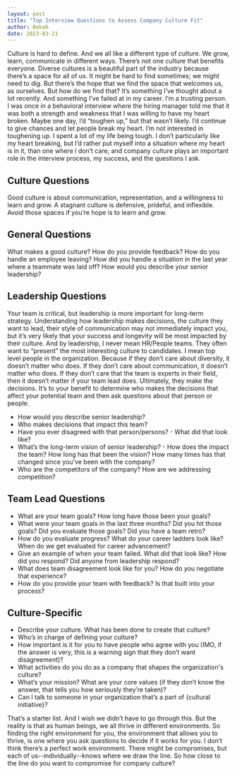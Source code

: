```yaml
---
layout: post
title: "Top Interview Questions to Assess Company Culture Fit"
author: Bekah
date: 2023-03-21
---
```


Culture is hard to define. And we all like a different type of culture. We grow, learn, communicate in different ways. There’s not one culture that benefits everyone. Diverse cultures is a beautiful part of the industry because there’s a space for all of us. It might be hard to find sometimes; we might need to dig. But there’s the hope that we find the space that welcomes us, as ourselves. But how do we find that? It’s something I’ve thought about a lot recently. And something I’ve failed at in my career. I’m a trusting person. I was once in a behavioral interview where the hiring manager told me that it was both a strength and weakness that I was willing to have my heart broken. Maybe one day, I’d “toughen up,” but that wasn’t likely. I’d continue to give chances and let people break my heart. I’m not interested in toughening up. I spent a lot of my life being tough. I don’t particularly like my heart breaking, but I’d rather put myself into a situation where my heart is in it, than one where I don’t care; and company culture plays an important role in the interview process, my success, and the questions I ask. 

## Culture Questions
Good culture is about communication, representation, and a willingness to learn and grow. A stagnant culture is defensive, prideful, and inflexible. Avoid those spaces if you’re hope is to learn and grow.

## General Questions
What makes a good culture?
How do you provide feedback?
How do you handle an employee leaving?
How did you handle a situation in the last year where a teammate was laid off?
How would you describe your senior leadership?


## Leadership Questions
Your team is critical, but leadership is more important for long-term strategy. Understanding how leadership makes decisions, the culture they want to lead, their style of communication may not immediately impact you, but it’s very likely that your success and longevity will be most impacted by their culture. And by leadership, I never mean HR/People teams. They often want to “present” the most interesting culture to candidates. I mean top level people in the organization. Because if they don’t care about diversity, it doesn’t matter who does. If they don’t care about communication, it doesn’t matter who does. If they don’t care that the team is experts in their field, then it doesn’t matter if your team lead does. Ultimately, they make the decisions. It’s to your benefit to determine who makes the decisions that affect your potential team and then ask questions about that person or people.

- How would you describe senior leadership?
- Who makes decisions that impact this team?
- Have you ever disagreed with that person/persons? - What did that look like? 
- What’s the long-term vision of senior leadership? - How does the impact the team? How long has that been the vision? How many times has that changed since you’ve been with the company?
- Who are the competitors of the company? How are we addressing competition?

## Team Lead Questions
- What are your team goals? How long have those been your goals?
- What were your team goals in the last three months? Did you hit those goals? Did you evaluate those goals? Did you have a team retro?
- How do you evaluate progress? What do your career ladders look like? When do we get evaluated for career advancement?
- Give an example of when your team failed. What did that look like? How did you respond? Did anyone from leadership respond?
- What does team disagreement look like for you? How do you negotiate that experience?
- How do you provide your team with feedback? Is that built into your process?

## Culture-Specific
- Describe your culture. What has been done to create that culture? 
- Who’s in charge of defining your culture?
- How important is it for you to have people who agree with you (IMO, if the answer is very, this is a warning sign that they don’t want disagreement)?
- What activities do you do as a company that shapes the organization's culture?
- What’s your mission? What are your core values (if they don’t know the answer, that tells you how seriously they’re taken)? 
- Can I talk to someone in your organization that’s a part of {cultural initiative}?

That’s a starter list. And I wish we didn’t have to go through this. But the reality is that as human beings, we all thrive in different environments. So finding the right environment for you, the environment that allows you to thrive, is one where you ask questions to decide if it works for you. I don’t think there’s a perfect work environment. There might be compromises, but each of us--individually--knows where we draw the line. So how close to the line do you want to compromise for company culture?
